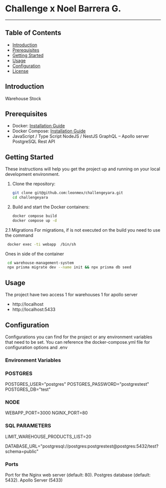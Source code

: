 # Challenge x Noel Barrera G.

*** 

## Table of Contents

- [Introduction](#introduction)
- [Prerequisites](#prerequisites)
- [Getting Started](#getting-started)
- [Usage](#usage)
- [Configuration](#configuration)
- [License](#license)

## Introduction

Warehouse Stock

## Prerequisites

- Docker: [Installation Guide](https://docs.docker.com/get-docker/)
- Docker Compose: [Installation Guide](https://docs.docker.com/compose/install/)
-  JavaScript / Type Script NodeJS / NestJS GraphQL – Apollo server PostgreSQL
  Rest API

## Getting Started

These instructions will help you get the project up and running on your local development environment.

1. Clone the repository:

   ```bash
   git clone git@github.com:leonmex/challengeyara.git
   cd challengeyara

2. Build and start the Docker containers:

    ```bash
   docker compose build
   docker compose up -d

2.1 Migrations
    For migrations, if is not executed on the build you need to use the command
```bash
 docker exec -ti webapp  /bin/sh
```
Ones in side of the container 
```bash
 cd warehouse-management-system
 npx prisma migrate dev --name init && npx prisma db seed
```

## Usage
The project have two access 1 for warehouses 1 for apollo server
- http://localhost
- http://localhost:5433

## Configuration

Configurations you can find for the project or any environment variables that need to be set. You can reference the docker-compose.yml file for configuration options and .env

### Environment Variables

### POSTGRES ###
POSTGRES_USER="postgres"
POSTGRES_PASSWORD="postgrestest"
POSTGRES_DB="test"
### NODE ####
WEBAPP_PORT=3000
NGINX_PORT=80
### SQL PARAMETERS ###
LIMIT_WAREHOUSE_PRODUCTS_LIST=20

DATABASE_URL="postgresql://postgres:postgrestest@postgres:5432/test?schema=public"

### Ports

Port for the Nginx web server (default: 80).
Postgres database (default: 5432).
Apollo Server (5433)